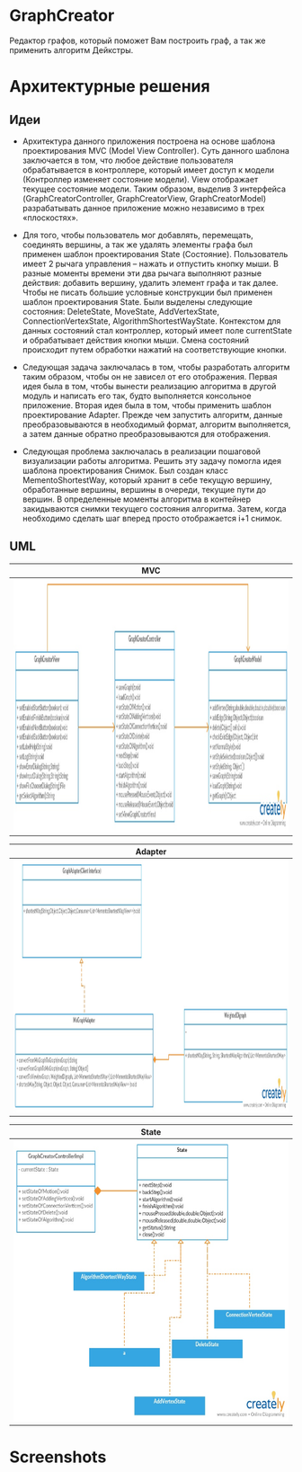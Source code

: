 # GraphCreator
Редактор графов, который поможет Вам построить граф, а так же применить алгоритм Дейкстры.

# Архитектурные решения
## Идеи 
* Архитектура данного приложения построена на основе шаблона проектирования MVC (Model View Controller). Суть данного шаблона заключается в том, что любое действие пользователя обрабатывается в контроллере, который имеет доступ к модели (Контроллер изменяет состояние модели). View отображает текущее состояние модели. Таким образом, выделив 3 интерфейса (GraphCreatorСontroller, GraphCreatorView, GraphCreatorModel) разрабатывать данное приложение можно независимо в трех «плоскостях».

*	Для того, чтобы пользователь мог добавлять, перемещать, соединять вершины, а так же удалять элементы графа был применен шаблон проектирования State (Состояние). Пользователь имеет 2 рычага управления – нажать и отпустить кнопку мыши. В разные моменты времени эти два рычага выполняют разные действия: добавить вершину, удалить элемент графа и так далее. Чтобы не писать большие условные конструкции был применен шаблон проектирования State. Были выделены следующие состояния: DeleteState, MoveState, AddVertexState, ConnectionVertexState, AlgorithmShortestWayState. Контекстом для данных состояний стал контроллер, который имеет поле currentState и обрабатывает действия кнопки мыши. Смена состояний происходит путем обработки нажатий на соответствующие кнопки.

* Следующая задача заключалась в том, чтобы разработать алгоритм таким образом, чтобы он не зависел от его отображения. Первая идея была в том, чтобы вынести реализацию  алгоритма в другой модуль и написать его так, будто выполняется консольное приложение. Вторая идея была в том, чтобы применить шаблон проектирование Adapter. Прежде чем запустить алгоритм, данные преобразовываются в необходимый формат, алгоритм выполняется, а затем данные обратно преобразовываются для отображения.

* Следующая проблема заключалась в реализации пошаговой визуализации работы алгоритма.  Решить эту задачу помогла идея шаблона проектирования Снимок. Был создан класс MementoShortestWay, который хранит в себе текущую вершину, обработанные вершины, вершины в очереди, текущие пути до вершин. В определенные моменты алгоритма в контейнер закидываются снимки текущего состояния алгоритма. Затем, когда необходимо сделать шаг вперед просто отображается i+1 снимок.

## UML
MVC | 
:-------------:|
<img src="https://github.com/eduard1abdulmanov123/GraphCreatorApplication/blob/master/screenshot/mvc.jpg" width="900" height="450">|

Adapter|
:-------------:|
<img src="https://github.com/eduard1abdulmanov123/GraphCreatorApplication/blob/master/screenshot/adapter.jpg" width="900" height="450">|

State|
:-------------:|
<img src="https://github.com/eduard1abdulmanov123/GraphCreatorApplication/blob/master/screenshot/state.jpg" width="900" height="500">|

# Screenshots

